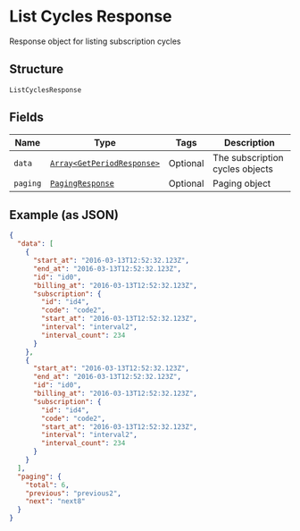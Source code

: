 
# List Cycles Response

Response object for listing subscription cycles

## Structure

`ListCyclesResponse`

## Fields

| Name | Type | Tags | Description |
|  --- | --- | --- | --- |
| `data` | [`Array<GetPeriodResponse>`](../../doc/models/get-period-response.md) | Optional | The subscription cycles objects |
| `paging` | [`PagingResponse`](../../doc/models/paging-response.md) | Optional | Paging object |

## Example (as JSON)

```json
{
  "data": [
    {
      "start_at": "2016-03-13T12:52:32.123Z",
      "end_at": "2016-03-13T12:52:32.123Z",
      "id": "id0",
      "billing_at": "2016-03-13T12:52:32.123Z",
      "subscription": {
        "id": "id4",
        "code": "code2",
        "start_at": "2016-03-13T12:52:32.123Z",
        "interval": "interval2",
        "interval_count": 234
      }
    },
    {
      "start_at": "2016-03-13T12:52:32.123Z",
      "end_at": "2016-03-13T12:52:32.123Z",
      "id": "id0",
      "billing_at": "2016-03-13T12:52:32.123Z",
      "subscription": {
        "id": "id4",
        "code": "code2",
        "start_at": "2016-03-13T12:52:32.123Z",
        "interval": "interval2",
        "interval_count": 234
      }
    }
  ],
  "paging": {
    "total": 6,
    "previous": "previous2",
    "next": "next8"
  }
}
```


